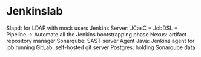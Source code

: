 # Jenkinslab
Slapd: for LDAP with mock users
Jenkins Server: JCasC + JobDSL + Pipeline -> Automate all the Jenkins bootstrapping phase
Nexus: artifact repository manager
Sonarqube: SAST server
Agent Java: Jenkins agent for job running
GitLab: self-hosted git server
Postgres: holding Sonarqube data
